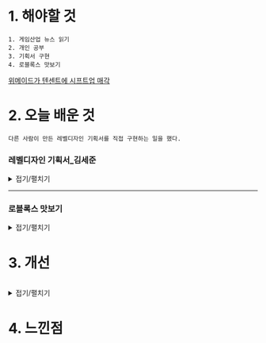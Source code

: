 # 1. 해야할 것
```
1. 게임산업 뉴스 읽기
2. 개인 공부
3. 기획서 구현
4. 로블록스 맛보기
```
[위메이드가 텐센트에 시프트업 매각](https://www.gamemeca.com/view.php?gid=1742406)



# 2. 오늘 배운 것
```
다른 사람이 만든 레벨디자인 기획서를 직접 구현하는 일을 했다.
```

### 레벨디자인 기획서_김세준
<details>
<summary>접기/펼치기</summary>


</details>

****

### 로블록스 맛보기
<details>
<summary>접기/펼치기</summary>


</details>

# 3. 개선
```

```
<details>
<summary>접기/펼치기</summary>


</details>

# 4. 느낀점
```

```


